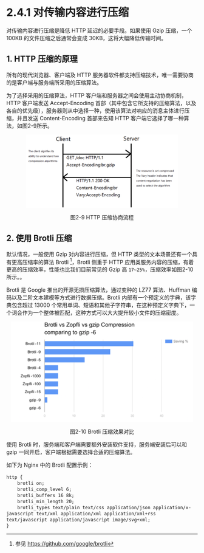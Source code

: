 # 2.4.1 对传输内容进行压缩

对传输内容进行压缩是降低 HTTP 延迟的必要手段。如果使用 Gzip 压缩，一个 100KB 的文件压缩之后通常会变成 30KB，这将大幅降低传输时间。

## 1. HTTP 压缩的原理

所有的现代浏览器、客户端及 HTTP 服务器软件都支持压缩技术，唯一需要协商的是客户端与服务端所采用的压缩算法。

为了选择采用的压缩算法，HTTP 客户端和服务器之间会使用主动协商机制，HTTP 客户端发送 Accept-Encoding 首部（其中包含它所支持的压缩算法，以及各自的优先级），服务器则从中选择一种，使用该算法对响应的消息主体进行压缩，并且发送 Content-Encoding 首部来告知 HTTP 客户端它选择了哪一种算法，如图2-9所示。

<div  align="center">
	<img src="../assets/compress.png" width = "400"  align=center />
	<p>图2-9 HTTP 压缩协商流程</p>
</div>

## 2. 使用 Brotli 压缩

默认情况，一般使用 Gzip 对内容进行压缩，但 HTTP 类型的文本场景还有一个具有更高压缩率的算法 Brotli [^1]，Brotli 侧重于 HTTP 应用类服务内容的压缩，有着更高的压缩效率，性能也比我们目前常见的 Gzip 高 `17~25%`，压缩效率如图2-10所示。。

Brotli 是 Google 推出的开源无损压缩算法，通过变种的 LZ77 算法、Huffman 编码以及二阶文本建模等方式进行数据压缩。Brotli 内部有一个预定义的字典，该字典包含超过 13000 个常用单词、短语和其他子字符串，在这种预定义字典下，一个词会作为一个整体被匹配，这种方式可以大大提升较小文件的压缩密度。

<div  align="center">
	<img src="../assets/brotli.jpeg" width = "480"  align=center />
	<p>图2-10 Brotli 压缩效果对比</p>
</div>

使用 Brotli 时，服务端和客户端需要额外安装软件支持，服务端安装后可以和 gzip 一同开启，客户端根据需要选择合适的压缩算法。

如下为 Nginx 中的 Brotli 配置示例：
```
http {
	brotli on;
    brotli_comp_level 6;
    brotli_buffers 16 8k;
    brotli_min_length 20;
    brotli_types text/plain text/css application/json application/x-javascript text/xml application/xml application/xml+rss text/javascript application/javascript image/svg+xml;	
}
```

[^1]: 参见 https://github.com/google/brotli